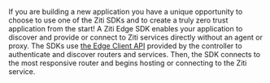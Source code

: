 If you are building a new application you have a unique opportunity to choose to use one of the Ziti SDKs and to create a
truly zero trust application from the start! A Ziti Edge SDK enables your application to discover and provide or connect to Ziti services directly without an agent or proxy. The SDKs use [the Edge Client API](../../../reference/developer/api/index.md#edge-client-api) provided by the controller to authenticate and discover routers and services. Then, the SDK connects to the most responsive router and begins hosting or connecting to the Ziti service.
